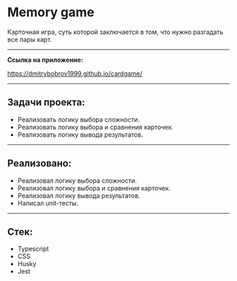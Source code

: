 # Memory game

Карточная игра, суть которой заключается в том, что нужно разгадать все пары карт.
____

**Ссылка на приложение:**

https://dmitrybobrov1999.github.io/cardgame/
____

## Задачи проекта:

*  Реализовать логику выбора сложности.
*  Реализовать логику выбора и сравнения карточек.
*  Реализовать логику вывода результатов.
____

## Реализовано:

* Реализовал логику выбора сложности.
* Реализовал логику выбора и сравнения карточек.
* Реализовал логику вывода результатов.
* Написал unit-тесты.
____

## Стек:

* Typescript
* CSS
* Husky
* Jest
